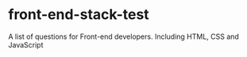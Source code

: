 front-end-stack-test
====================

A list of questions for Front-end developers. Including HTML, CSS and JavaScript
